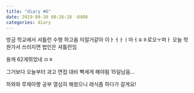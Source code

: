 ```yaml
---
title: "diary #6"
date: 2019-09-30 08:26:28 -0400
categories: diary
---
```


방금 학교에서 셔틀런 수행 하고옴
듸질거같아 이ㅏㅓㅏㅣ마ㅓㅍㅎ로오ㅜ퍼ㅏ 
오늘 학원가서 쓰러지면 법인은 셔틀런임

용캐 62게뛰었네 ㅁㅊ

그거보다 오늘부터 과고 면접 대비 빡세게 해야됨
15일남음...

하와와 루체아짱 공부 열심히 해왔으니 레식좀 하다가 갈게요!
